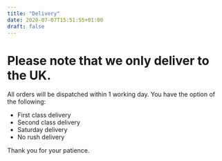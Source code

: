```yaml
---
title: "Delivery"
date: 2020-07-07T15:51:55+01:00
draft: false
---
```

# Please note that we only deliver to the UK.
All orders will be dispatched within 1 working day.
You have the option of the following:
- First class delivery
- Second class delivery
- Saturday delivery 
- No rush delivery

Thank you for your patience. 